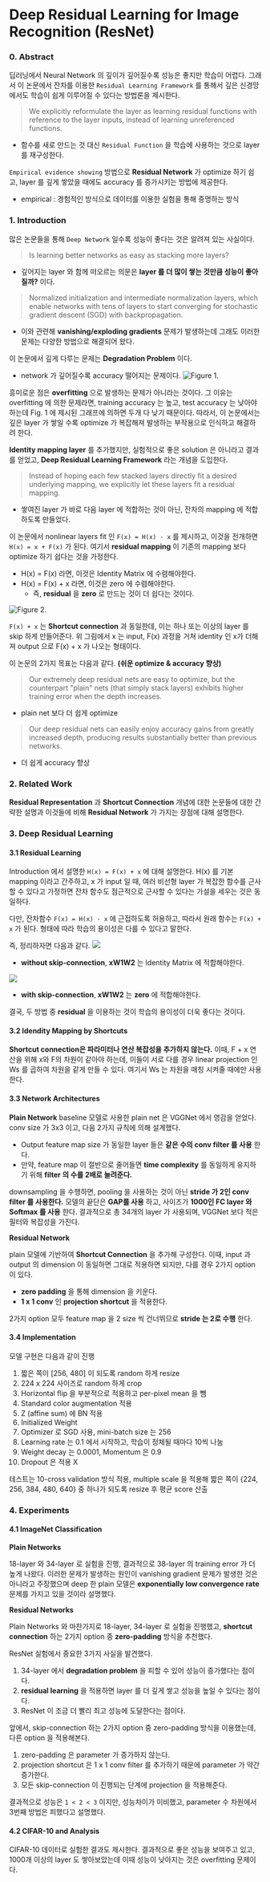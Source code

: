 # Deep Residual Learning for Image Recognition (ResNet)

### 0. Abstract

딥러닝에서 Neural Network 의 깊이가 깊어질수록 성능은 좋지만 학습이 어렵다. 그래서 이 논문에서 잔차를 이용한 `Residual Learning Framework` 를 통해서 깊은 신경망에서도 학습이 쉽게 이루어질 수 있다는 방법론을 제시한다.

> We explicitly reformulate the layer as learning residual functions with reference to the layer inputs, instead of learning unreferenced functions.

- 함수를 새로 만드는 것 대신 `Residual Function` 을 학습에 사용하는 것으로 layer 를 재구성한다.

`Empirical evidence showing` 방법으로 **Residual Network** 가 optimize 하기 쉽고, layer 를 깊게 쌓았을 때에도 accuracy 를 증가시키는 방법에 제공한다.
- empirical : 경험적인 방식으로 데이터를 이용한 실험을 통해 증명하는 방식

### 1. Introduction

많은 논문들을 통해 `Deep Network` 일수록 성능이 좋다는 것은 알려져 있는 사실이다.


> Is learning better networks as easy as stacking more layers?

- 깊어지는 layer 와 함께 떠오르는 의문은 **layer 를 더 많이 쌓는 것만큼 성능이 좋아질까?** 이다.

>Normalized initialization and intermediate normalization layers, which enable networks with tens of layers to start converging for stochastic gradient descent (SGD) with backpropagation.

- 이와 관련해 **vanishing/exploding gradients** 문제가 발생하는데 그래도 이러한 문제는 다양한 방법으로 해결되어 왔다.

이 논문에서 깊게 다루는 문제는 **Degradation Problem** 이다.
- network 가 깊어질수록 accuracy 떨어지는 문제이다.
![](./img/ResNet-Fig.1.png "Figure 1.")

흥미로운 점은 **overfitting** 으로 발생하는 문제가 아니라는 것이다. 그 이유는 overfitting 에 의한 문제라면, training accuracy 는 높고, test accuracy 는 낮아야하는데 Fig. 1 에 제시된 그래프에 의하면 두개 다 낮기 때문이다. 따라서, 이 논문에서는 깊은 layer 가 쌓일 수록 optimize 가 복잡해져 발생하는 부작용으로 인식하고 해결하려 한다.

**Identity mapping layer** 를 추가했지만, 실험적으로 좋은 solution 은 아니라고 결과를 얻었고, **Deep Residual Learning Framework** 라는 개념을 도입한다.

> Instead of hoping each few stacked layers directly fit a desired underlying mapping, we explicitly let these layers fit a residual mapping.

- 쌓여진 layer 가 바로 다음 layer 에 적합하는 것이 아닌, 잔차의 mapping 에 적합하도록 만들었다.

이 논문에서 nonlinear layers fit 인 `F(x) = H(x) - x` 를 제시하고, 이것을 전개하면 `H(x) = x + F(x)` 가 된다. 여기서 **residual mapping** 이 기존의 mapping 보다 optimize 하기 쉽다는 것을 가정한다.
- H(x) = F(x) 라면, 이것은 Identity Matrix 에 수렴해야한다.
- H(x) = F(x) + x 라면, 이것은 zero 에 수렴해야한다.
	- 즉, **residual** 을 **zero** 로 만드는 것이 더 쉽다는 것이다.

![](./img/ResNet-Fig.2.png "Figure 2.")

`F(x) + x` 는 **Shortcut connection** 과 동일한데, 이는 하나 또는 이상의 layer 를 skip 하게 만들어준다.
위 그림에서 x 는 input, F(x) 과정을 거쳐 identity 인 x가 더해져 output 으로 F(x) + x 가 나오는 형태이다.

이 논문의 2가지 목표는 다음과 같다. **(쉬운 optimize & accuracy 향상)**

> Our extremely deep residual nets are easy to optimize, but the counterpart "plain" nets (that simply stack layers) exhibits higher training error when the depth increases.

- plain net 보다 더 쉽게 optimize

> Our deep residual nets can easily enjoy accuracy gains from greatly increased depth, producing results substantially better than previous networks.

- 더 쉽게 accuracy 향상

### 2. Related Work

**Residual Representation** 과 **Shortcut Connection** 개념에 대한 논문들에 대한 간략한 설명과 이것들에 비해 **Residual Network** 가 가지는 장점에 대해 설명한다.

### 3. Deep Residual Learning

#### 3.1 Residual Learning

Introduction 에서 설명한 `H(x) = F(x) + x` 에 대해 설명한다.
H(x) 를 기본 mapping 이라고 간주하고, x 가 input 일 때, 여러 비선형 layer 가 복잡한 함수를 근사할 수 있다고 가정하면 잔차 함수도 점근적으로 근사할 수 있다는 가설을 세우는 것은 동일하다.

다만, 잔차함수 `F(x) = H(x) - x` 에 근접하도록 허용하고, 따라서 원래 함수는 `F(x) + x` 가 된다.
형태에 따라 학습의 용이성은 다를 수 있다고 말한다.

즉, 정리하자면 다음과 같다.
![](./img/ResNet-img01.png)

- **without skip-connection**, **xW1W2** 는 Identity Matrix 에 적합해야한다.

![](./img/ResNet-img02.png)

- **with skip-connection**, **xW1W2** 는 **zero** 에 적합해야한다.

결국, 두 방법 중 **residual** 을 이용하는 것이 학습의 용이성이 더욱 좋다는 것이다.

#### 3.2 Idendity Mapping by Shortcuts

**Shortcut connection은 파라미터나 연산 복잡성을 추가하지 않는다.** 이때, F + x 연산을 위해 x와 F의 차원이 같아야 하는데, 이들이 서로 다를 경우 linear projection 인 Ws 를 곱하여 차원을 같게 만들 수 있다. 여기서 Ws 는 차원을 매칭 시켜줄 때에만 사용한다.

#### 3.3 Network Architectures

**Plain Network**
baseline 모델로 사용한 plain net 은 VGGNet 에서 영감을 얻었다. conv size 가 3x3 이고, 다음 2가지 규칙에 의해 설계했다.
- Output feature map size 가 동일한 layer 들은 **같은 수의 conv filter 를 사용** 한다.
- 만약, feature map 이 절반으로 줄어들면 **time complexity** 를 동일하게 유지하기 위해 **filter 의 수를 2배로 늘려준다.**

downsampling 을 수행하면, pooling 을 사용하는 것이 아닌 **stride 가 2인 conv filter 를 사용한다.** 모델의 끝단은 **GAP를 사용** 하고, 사이즈가 **1000인 FC layer 와 Softmax 를 사용** 한다. 결과적으로 총 34개의 layer 가 사용되며, VGGNet 보다 적은 필터와 복잡성을 가진다.

**Residual Network**

plain 모델에 기반하여 **Shortcut Connection** 을 추가해 구성한다. 이때, input 과 output 의 dimension 이 동일하면 그대로 적용하면 되지만, 다를 경우 2가지 option 이 있다.
- **zero padding** 을 통해 dimension 을 키운다.
- **1 x 1 conv** 인 **projection shortcut** 을 적용한다.

2가지 option 모두 feature map 을 2 size 씩 건너뛰므로 **stride 는 2로 수행** 한다.

#### 3.4 Implementation

모델 구현은 다음과 같이 진행

1. 짧은 쪽이 [256, 480] 이 되도록 random 하게 resize
2. 224 x 224 사이즈로 random 하게 crop
3. Horizontal flip 을 부분적으로 적용하고 per-pixel mean 을 뺌
4. Standard color augmentation 적용
5. Z (affine sum) 에 BN 적용
6. Initialized Weight
7. Optimizer 로 SGD 사용, mini-batch size 는 256
8. Learning rate 는 0.1 에서 시작하고, 학습이 정체될 때마다 10씩 나눔
9. Weight decay 는 0.0001, Momentum 은 0.9
10. Dropout 은 적용 X

테스트는 10-cross validation 방식 적용, multiple scale 을 적용해 짧은 쪽이 {224, 256, 384, 480, 640} 중 하나가 되도록 resize 후 평균 score 산출

### 4. Experiments

#### 4.1 ImageNet Classification

**Plain Networks**

18-layer 와 34-layer 로 실험을 진행, 결과적으로 38-layer 의 training error 가 더 높게 나왔다. 이러한 문제가 발생하는 원인이 vanishing gradient 문제가 발생한 것은 아니라고 주장했으며 deep 한 plain 모델은 **exponentially low convergence rate** 문제를 가지고 있을 것이라 설명했다.

**Residual Networks**

Plain Networks 와 마찬가지로 18-layer, 34-layer 로 실험을 진행했고, **shortcut connection** 하는 2가지 option 중 **zero-padding** 방식을 추천했다.

ResNet 실험에서 중요한 3가지 사실을 발견했다. 
1. 34-layer 에서 **degradation problem** 을 피할 수 있어 성능이 증가했다는 점이다.
2. **residual learning** 을 적용하면 layer 를 더 깊게 쌓고 성능을 높일 수 있다는 점이다.
3. ResNet 이 조금 더 빨리 최고 성능에 도달한다는 점이다.


앞에서, skip-connection 하는 2가지 option 중 zero-padding 방식을 이용했는데, 다른 option 을 적용해본다.
1. zero-padding 은 parameter 가 증가하지 않는다.
2. projection shortcut 은 1 x 1 conv filter 를 추가하기 때문에 parameter 가 약간 증가한다.
3. 모든 skip-connection 이 진행되는 단계에 projection 을 적용해준다.

결과적으로 성능은 `1 < 2 < 3` 이지만, 성능차이가 미비했고, parameter 수 차원에서 3번째 방법은 피했다고 설명했다.

#### 4.2 CIFAR-10 and Analysis

CIFAR-10 데이터로 실험한 결과도 제시한다. 결과적으로 좋은 성능을 보여주고 있고, 1000개 이상의 layer 도 쌓아보았는데 이때 성능이 낮아지는 것은 overfitting 문제이다.
